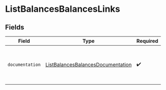 # ListBalancesBalancesLinks


## Fields

| Field                                                                                         | Type                                                                                          | Required                                                                                      | Description                                                                                   |
| --------------------------------------------------------------------------------------------- | --------------------------------------------------------------------------------------------- | --------------------------------------------------------------------------------------------- | --------------------------------------------------------------------------------------------- |
| `documentation`                                                                               | [ListBalancesBalancesDocumentation](../../models/errors/ListBalancesBalancesDocumentation.md) | :heavy_check_mark:                                                                            | The URL to the generic Mollie API error handling guide.                                       |
